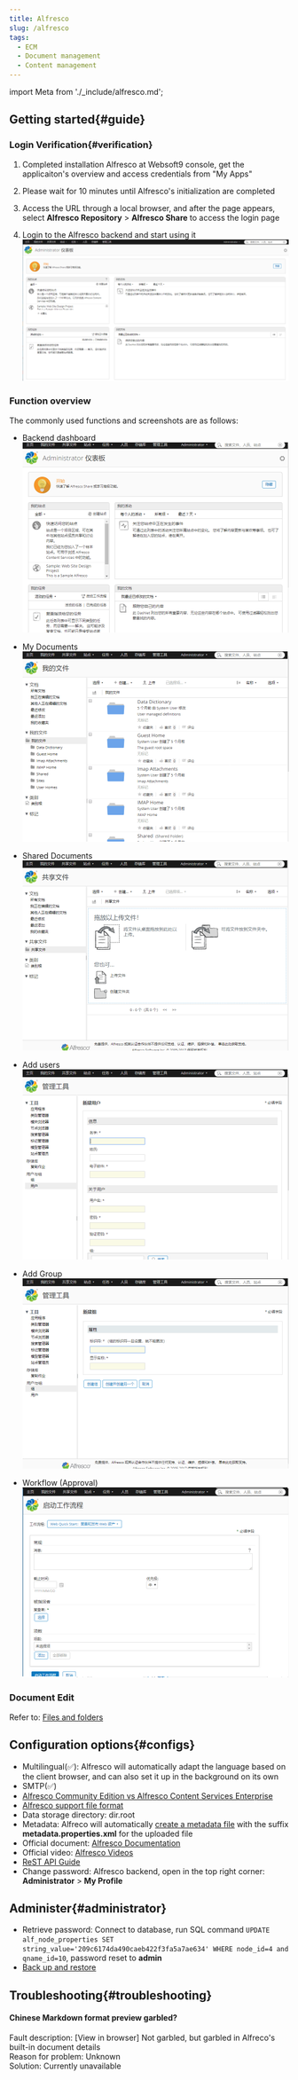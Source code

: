 ```yaml
---
title: Alfresco
slug: /alfresco
tags:
  - ECM
  - Document management
  - Content management
---
```


import Meta from './_include/alfresco.md';

<Meta name="meta" />


## Getting started{#guide}

### Login Verification{#verification}

1. Completed installation Alfresco at Websoft9 console, get the applicaiton's overview and access credentials from "My Apps"  

2. Please wait for 10 minutes until Alfresco's initialization are completed

3. Access the URL through a local browser, and after the page appears, select **Alfresco Repository** > **Alfresco Share** to access the login page

4. Login to the Alfresco backend and start using it
   ![](./assets/alfresco-consolegui-websoft9.png)


### Function overview

The commonly used functions and screenshots are as follows:

- Backend dashboard
  ![Alfresco Backend dashboard](./assets/alfresco-adminui-websoft9.png)

- My Documents
  ![Alfresco My Documents](./assets/alfresco-mydocs-websoft9.png)

- Shared Documents
  ![Alfresco Shared Documents](./assets/alfresco-sharedocs-websoft9.png)

- Add users
  ![Alfresco Add  users](./assets/alfresco-addusers-websoft9.png)

- Add Group
  ![Alfresco Add Group](./assets/alfresco-addgroup-websoft9.png)

- Workflow (Approval)
  ![Alfresco Workflow(Approval)](./assets/alfresco-workflow-websoft9.png)

### Document Edit

Refer to: [Files and folders](https://docs.alfresco.com/content-services/community/using/content/files-folders/)

## Configuration options{#configs}

- Multilingual(✅): Alfresco will automatically adapt the language based on the client browser, and can also set it up in the background on its own  
- SMTP(✅)  
- [Alfresco Community Edition vs Alfresco Content Services Enterprise](https://www.alfresco.com/alfresco-content-services-enterprise-vs-alfresco-community-edition)
- [Alfresco support file format](https://www.alfresco.com.cn/alfresco-formats)
- Data storage directory: dir.root
- Metadata: Alfreco will automatically [create a metadata file](https://docs.alfresco.com/content-services/latest/develop/repo-ext-points/metadata-extractors/) with the suffix **metadata.properties.xml** for the uploaded file  
- Official document: [Alfresco Documentation](https://docs.alfresco.com/content-services/community/using/content/) 
- Official video: [Alfresco Videos](https://docs.alfresco.com/content-services/latest/tutorial/video/)
- [ReST API Guide](https://docs.alfresco.com/content-services/latest/develop/rest-api-guide/)
- Change password: Alfresco backend, open in the top right corner: **Administrator** > **My Profile**

## Administer{#administrator}

- Retrieve password: Connect to database, run SQL command `UPDATE alf_node_properties SET string_value='209c6174da490caeb422f3fa5a7ae634' WHERE node_id=4 and qname_id=10`, password reset to **admin**
- [Back up and restore](https://docs.alfresco.com/content-services/community/admin/backup-restore/)

## Troubleshooting{#troubleshooting}

#### Chinese Markdown format preview garbled?

Fault description: [View in browser] Not garbled, but garbled in Alfreco's built-in document details  
Reason for problem: Unknown  
Solution: Currently unavailable  